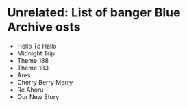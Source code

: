 # Unrelated: List of banger Blue Archive osts

* Hello To Hallo
* Midnight Trip
* Theme 188
* Theme 183
* Ares
* Cherry Berry Merry
* Re Ahoru
* Our New Story